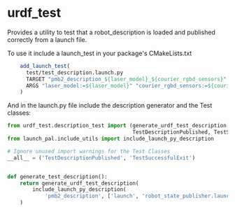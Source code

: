 # urdf_test

Provides a utility to test that a robot_description is loaded and published correctly from a launch file.

To use it include a launch_test in your package's CMakeLists.txt
```cmake
	add_launch_test(
	  test/test_description.launch.py
	  TARGET "pmb2_description_${laser_model}_${courier_rgbd_sensors}" # With TARGET set test name
      ARGS "laser_model:=${laser_model}" "courier_rgbd_sensors:=${courier_rgbd_sensors}" # You can use variables to test different configurations
	)
```

And in the launch.py file include the description generator and the Test classes:
```python
from urdf_test.description_test import (generate_urdf_test_description,
                                        TestDescriptionPublished, TestSuccessfulExit)
from launch_pal.include_utils import include_launch_py_description

# Ignore unused import warnings for the Test Classes
__all__ = ('TestDescriptionPublished', 'TestSuccessfulExit')


def generate_test_description():
    return generate_urdf_test_description(
        include_launch_py_description(
            'pmb2_description', ['launch', 'robot_state_publisher.launch.py']),         
    )                                        
```

